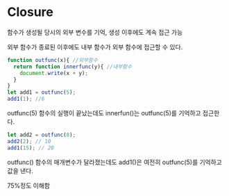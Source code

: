 # Closure

함수가 생성될 당시의 외부 변수를 기억, 생성 이후에도 계속 접근 가능

외부 함수가 종료된 이후에도 내부 함수가 외부 함수에 접근할 수 있다.

```jsx
function outfunc(x){ //외부함수
  return function innerfunc(y){ //내부함수
    document.write(x + y);
  }
}
let add1 = outfunc(5);
add1(1); //6
```

outfunc(5) 함수의 실행이 끝났는데도 innerfun()는 outfunc(5)를 기억하고 접근한다.

```jsx
let add2 = outfunc(8);
add2(2); // 10
add1(15); // 20
```

outfunc() 함수의 매개변수가 달라졌는데도 add1()은 여전히 outfunc(5)를 기억하고 값을 낸다.

75%정도 이해함

